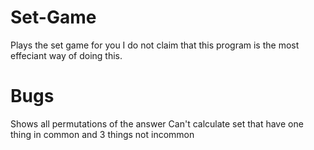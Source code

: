 # Set-Game
Plays the set game for you
I do not claim that this program is the most effeciant way of doing this.

# Bugs
   Shows all permutations of the answer
   Can't calculate set that have one thing in common and 3 things not incommon
